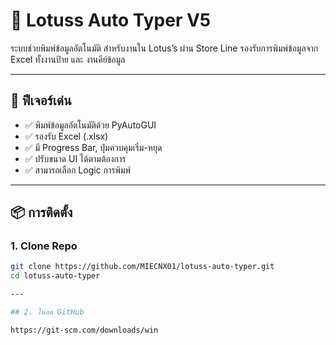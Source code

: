 # 🛒 Lotuss Auto Typer V5

ระบบช่วยพิมพ์ข้อมูลอัตโนมัติ สำหรับงานใน Lotus’s ผ่าน Store Line
รองรับการพิมพ์ข้อมูลจาก Excel ทั้งงานป้าย และ งานคีย์ข้อมูล

---

## 🚀 ฟีเจอร์เด่น
- ✅ พิมพ์ข้อมูลอัตโนมัติด้วย PyAutoGUI
- ✅ รองรับ Excel (.xlsx) 
- ✅ มี Progress Bar, ปุ่มควบคุมเริ่ม-หยุด
- ✅ ปรับขนาด UI ได้ตามต้องการ
- ✅ สามารถเลือก Logic การพิมพ์

---

## 📦 การติดตั้ง

### 1. Clone Repo
```bash
git clone https://github.com/MIECNX01/lotuss-auto-typer.git
cd lotuss-auto-typer

---

## 2. โหลด GitHub

https://git-scm.com/downloads/win
